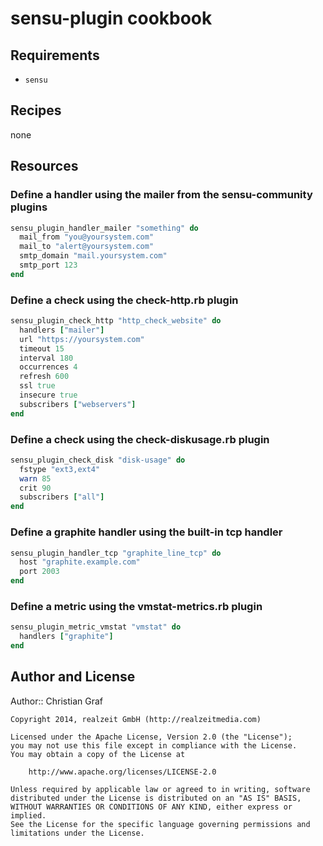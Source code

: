 # sensu-plugin cookbook

## Requirements

* `sensu`

## Recipes

none

## Resources

### Define a handler using the mailer from the sensu-community plugins

```ruby
sensu_plugin_handler_mailer "something" do
  mail_from "you@yoursystem.com"
  mail_to "alert@yoursystem.com"
  smtp_domain "mail.yoursystem.com"
  smtp_port 123
end
```

### Define a check using the check-http.rb plugin

```ruby
sensu_plugin_check_http "http_check_website" do
  handlers ["mailer"]
  url "https://yoursystem.com"
  timeout 15
  interval 180
  occurrences 4
  refresh 600
  ssl true
  insecure true
  subscribers ["webservers"]
end
```

### Define a check using the check-diskusage.rb plugin

```ruby
sensu_plugin_check_disk "disk-usage" do
  fstype "ext3,ext4"
  warn 85
  crit 90
  subscribers ["all"]
end
```

### Define a graphite handler using the built-in tcp handler

```ruby
sensu_plugin_handler_tcp "graphite_line_tcp" do
  host "graphite.example.com"
  port 2003
end
```

### Define a metric using the vmstat-metrics.rb plugin

```ruby
sensu_plugin_metric_vmstat "vmstat" do
  handlers ["graphite"]
end
```

## Author and License

Author:: Christian Graf

```text
Copyright 2014, realzeit GmbH (http://realzeitmedia.com)

Licensed under the Apache License, Version 2.0 (the "License");
you may not use this file except in compliance with the License.
You may obtain a copy of the License at

    http://www.apache.org/licenses/LICENSE-2.0

Unless required by applicable law or agreed to in writing, software
distributed under the License is distributed on an "AS IS" BASIS,
WITHOUT WARRANTIES OR CONDITIONS OF ANY KIND, either express or implied.
See the License for the specific language governing permissions and
limitations under the License.
```
